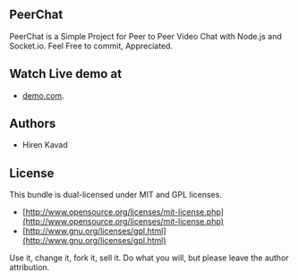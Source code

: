 ## PeerChat

PeerChat is a Simple Project for Peer to Peer Video Chat with Node.js and Socket.io.
Feel Free to commit, Appreciated.


## Watch Live demo at

  - [demo.com](http://demo.com).
  

## Authors

* Hiren Kavad

## License

This bundle is dual-licensed under MIT and GPL licenses.

* [http://www.opensource.org/licenses/mit-license.php](http://www.opensource.org/licenses/mit-license.php)
* [http://www.gnu.org/licenses/gpl.html](http://www.gnu.org/licenses/gpl.html)

Use it, change it, fork it, sell it. Do what you will, but please leave the author attribution.
